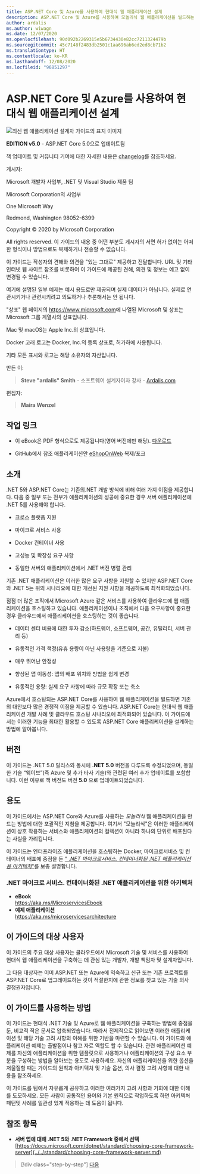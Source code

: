 ```yaml
---
title: ASP.NET Core 및 Azure를 사용하여 현대식 웹 애플리케이션 설계
description: ASP.NET Core 및 Azure를 사용하여 모놀리식 웹 애플리케이션을 빌드하는 방법에 대한 포괄적인 지침을 제공하는 가이드입니다.
author: ardalis
ms.author: wiwagn
ms.date: 12/07/2020
ms.openlocfilehash: 90d092b2269315e5b6734430e82cc7211324479b
ms.sourcegitcommit: 45c7148f2483db2501c1aa696ab6ed2ed8cb71b2
ms.translationtype: HT
ms.contentlocale: ko-KR
ms.lasthandoff: 12/08/2020
ms.locfileid: "96851297"
---
```

# <a name="architect-modern-web-applications-with-aspnet-core-and-azure"></a>ASP.NET Core 및 Azure를 사용하여 현대식 웹 애플리케이션 설계

![최신 웹 애플리케이션 설계자 가이드의 표지 이미지](./media/index/web-application-guide-cover-image.png)

**EDITION v5.0** - ASP.NET Core 5.0으로 업데이트됨

책 업데이트 및 커뮤니티 기여에 대한 자세한 내용은 [changelog](https://aka.ms/aspnet-ebook-changelog)를 참조하세요.

게시자:

Microsoft 개발자 사업부, .NET 및 Visual Studio 제품 팀

Microsoft Corporation의 사업부

One Microsoft Way

Redmond, Washington 98052-6399

Copyright © 2020 by Microsoft Corporation

All rights reserved. 이 가이드의 내용 중 어떤 부분도 게시자의 서면 허가 없이는 어떠한 형식이나 방법으로도 복제하거나 전송할 수 없습니다.

이 가이드는 작성자의 견해와 의견을 "있는 그대로" 제공하고 전달합니다. URL 및 기타 인터넷 웹 사이트 참조를 비롯하여 이 가이드에 제공된 견해, 의견 및 정보는 예고 없이 변경될 수 있습니다.

여기에 설명된 일부 예제는 예시 용도로만 제공되며 실제 데이터가 아닙니다. 실제로 연관시키거나 관련시키려고 의도하거나 추론해서는 안 됩니다.

"상표" 웹 페이지의 <https://www.microsoft.com>에 나열된 Microsoft 및 상표는 Microsoft 그룹 계열사의 상표입니다.

Mac 및 macOS는 Apple Inc.의 상표입니다.

Docker 고래 로고는 Docker, Inc.의 등록 상표로, 허가하에 사용됩니다.

기타 모든 표시와 로고는 해당 소유자의 자산입니다.

만든 이:

> **Steve "ardalis" Smith** - 소프트웨어 설계자이자 강사 - [Ardalis.com](https://ardalis.com)

편집자:

> **Maira Wenzel**

## <a name="action-links"></a>작업 링크

- 이 eBook은 PDF 형식으로도 제공됩니다(영어 버전에만 해당). [다운로드](https://aka.ms/webappebook)

- GitHub에서 참조 애플리케이션안 [eShopOnWeb](https://github.com/dotnet-architecture/eShopOnWeb) 복제/포크

## <a name="introduction"></a>소개

.NET 5와 ASP.NET Core는 기존의.NET 개발 방식에 비해 여러 가지 이점을 제공합니다. 다음 중 일부 또는 전부가 애플리케이션의 성공에 중요한 경우 서버 애플리케이션에 .NET 5를 사용해야 합니다.

- 크로스 플랫폼 지원

- 마이크로 서비스 사용

- Docker 컨테이너 사용

- 고성능 및 확장성 요구 사항

- 동일한 서버의 애플리케이션에서 .NET 버전 병렬 관리

기존 .NET 애플리케이션은 이러한 많은 요구 사항을 지원할 수 있지만 ASP.NET Core와 .NET 5는 위의 시나리오에 대한 개선된 지원 사항을 제공하도록 최적화되었습니다.

점점 더 많은 조직에서 Microsoft Azure 같은 서비스를 사용하여 클라우드에 웹 애플리케이션을 호스팅하고 있습니다. 애플리케이션이나 조직에서 다음 요구사항이 중요한 경우 클라우드에서 애플리케이션을 호스팅하는 것이 좋습니다.

- 데이터 센터 비용에 대한 투자 감소(하드웨어, 소프트웨어, 공간, 유틸리티, 서버 관리 등)

- 유동적인 가격 책정(유휴 용량이 아닌 사용량을 기준으로 지불)

- 매우 뛰어난 안정성

- 향상된 앱 이동성: 앱의 배포 위치와 방법을 쉽게 변경

- 유동적인 용량: 실제 요구 사항에 따라 규모 확장 또는 축소

Azure에서 호스팅되는 ASP.NET Core를 사용하여 웹 애플리케이션을 빌드하면 기존의 대안보다 많은 경쟁적 이점을 제공할 수 있습니다. ASP.NET Core는 현대식 웹 애플리케이션 개발 사례 및 클라우드 호스팅 시나리오에 최적화되어 있습니다. 이 가이드에서는 이러한 기능을 최대한 활용할 수 있도록 ASP.NET Core 애플리케이션을 설계하는 방법에 알아봅니다.

## <a name="version"></a>버전

이 가이드는 .NET 5.0 릴리스와 동시에 **.NET 5.0** 버전을 다루도록 수정되었으며, 동일한 기술 “웨이브”(즉 Azure 및 추가 타사 기술)와 관련된 여러 추가 업데이트를 포함합니다. 이런 이유로 책 버전도 버전 **5.0** 으로 업데이트되었습니다.

## <a name="purpose"></a>용도

이 가이드에서는 ASP.NET Core와 Azure를 사용하는 *모놀리식* 웹 애플리케이션을 만드는 방법에 대한 포괄적인 지침을 제공합니다. 여기서 "모놀리식"은 이러한 애플리케이션이 상호 작용하는 서비스와 애플리케이션의 컬렉션이 아니라 하나의 단위로 배포된다는 사실을 가리킵니다.

이 가이드는 엔터프라이즈 애플리케이션을 호스팅하는 Docker, 마이크로서비스 및 컨테이너의 배포에 중점을 둔 [" _.NET 마이크로서비스. 컨테이너화된 .NET 애플리케이션용 아키텍처_"](../microservices/index.md)를 보충 설명합니다.

### <a name="net-microservices-architecture-for-containerized-net-applications"></a>.NET 마이크로 서비스. 컨테이너화된 .NET 애플리케이션을 위한 아키텍처

- **eBook**  
  <https://aka.ms/MicroservicesEbook>
- **예제 애플리케이션**  
  <https://aka.ms/microservicesarchitecture>

## <a name="who-should-use-this-guide"></a>이 가이드의 대상 사용자

이 가이드의 주요 대상 사용자는 클라우드에서 Microsoft 기술 및 서비스를 사용하여 현대식 웹 애플리케이션을 구축하는 데 관심 있는 개발자, 개발 책임자 및 설계자입니다.

그 다음 대상자는 이미 ASP.NET 또는 Azure에 익숙하고 신규 또는 기존 프로젝트를 ASP.NET Core로 업그레이드하는 것이 적절한지에 관한 정보를 찾고 있는 기술 의사 결정권자입니다.

## <a name="how-you-can-use-this-guide"></a>이 가이드를 사용하는 방법

이 가이드는 현대식 .NET 기술 및 Azure로 웹 애플리케이션을 구축하는 방법에 중점을 둔, 비교적 작은 문서로 압축되었습니다. 따라서 전제적으로 읽어보면 이러한 애플리케이션 및 해당 기술 고려 사항의 이해를 위한 기반을 마련할 수 있습니다. 이 가이드와 애플리케이션 예제는 출발점이나 참고 자료 역할도 할 수 있습니다. 관련 애플리케이션 예제를 자신의 애플리케이션을 위한 템플릿으로 사용하거나 애플리케이션의 구성 요소 부분을 구성하는 방법을 알아보는 용도로 사용하세요. 자신의 애플리케이션을 위한 옵션을 저울질할 때는 가이드의 원칙과 아키텍처 및 기술 옵션, 의사 결정 고려 사항에 대한 내용을 참조하세요.

이 가이드를 팀에서 자유롭게 공유하고 이러한 여러가지 고려 사항과 기회에 대한 이해를 도모하세요. 모든 사람이 공통적인 용어와 기본 원칙으로 작업하도록 하면 아키텍처 패턴및 사례를 일관성 있게 적용하는 데 도움이 됩니다.

## <a name="references"></a>참조 항목

- **서버 앱에 대해 .NET 5와 .NET Framework 중에서 선택**  
  [https://docs.microsoft.com/dotnet/standard/choosing-core-framework-server](../../standard/choosing-core-framework-server.md)

>[!div class="step-by-step"]
>[다음](modern-web-applications-characteristics.md)

